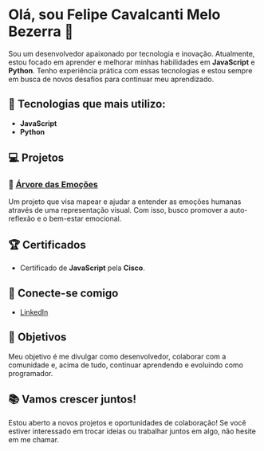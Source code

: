 # Olá, sou Felipe Cavalcanti Melo Bezerra 👋

Sou um desenvolvedor apaixonado por tecnologia e inovação. Atualmente, estou focado em aprender e melhorar minhas habilidades em **JavaScript** e **Python**. Tenho experiência prática com essas tecnologias e estou sempre em busca de novos desafios para continuar meu aprendizado.

## 🚀 Tecnologias que mais utilizo:
- **JavaScript**
- **Python**

## 💻 Projetos
### 🌱 [Árvore das Emoções](https://sites.google.com/d/1zjp_-8mDOdoevKTk1InM1YSxkOawDo9P/p/1PWV49JNI25vsmIrNcshCeHXHsVc-BnRN/edit)  
Um projeto que visa mapear e ajudar a entender as emoções humanas através de uma representação visual. Com isso, busco promover a auto-reflexão e o bem-estar emocional.

## 🏆 Certificados
- Certificado de **JavaScript** pela **Cisco**.

## 📲 Conecte-se comigo
- [LinkedIn](https://www.linkedin.com/in/felipe-cavalcanti-melo-bezerra-14b642339/)

## 🎯 Objetivos
Meu objetivo é me divulgar como desenvolvedor, colaborar com a comunidade e, acima de tudo, continuar aprendendo e evoluindo como programador. 

## 📚 Vamos crescer juntos!
Estou aberto a novos projetos e oportunidades de colaboração! Se você estiver interessado em trocar ideias ou trabalhar juntos em algo, não hesite em me chamar.
